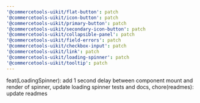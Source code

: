 ```yaml
---
'@commercetools-uikit/flat-button': patch
'@commercetools-uikit/icon-button': patch
'@commercetools-uikit/primary-button': patch
'@commercetools-uikit/secondary-icon-button': patch
'@commercetools-uikit/collapsible-panel': patch
'@commercetools-uikit/field-errors': patch
'@commercetools-uikit/checkbox-input': patch
'@commercetools-uikit/link': patch
'@commercetools-uikit/loading-spinner': patch
'@commercetools-uikit/tooltip': patch
---
```


feat(LoadingSpinner): add 1 second delay between component mount and render of spinner, update loading spinner tests and docs, chore(readmes): update readmes
